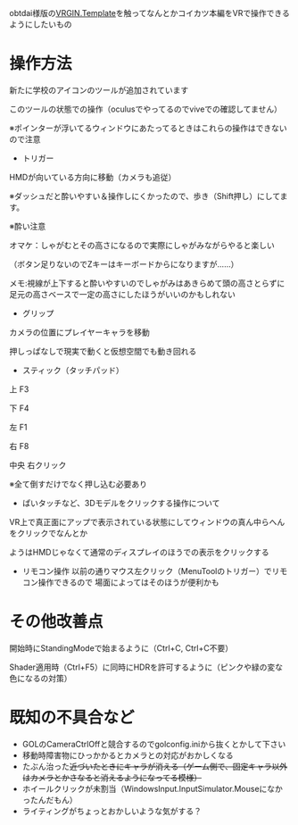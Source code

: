 obtdai様版の[VRGIN.Template](https://github.com/obtdai/VRGIN.Template)を触ってなんとかコイカツ本編をVRで操作できるようにしたいもの

# 操作方法
新たに学校のアイコンのツールが追加されています

このツールの状態での操作（oculusでやってるのでviveでの確認してません）

※ポインターが浮いてるウィンドウにあたってるときはこれらの操作はできないので注意

* トリガー

HMDが向いている方向に移動（カメラも追従）

※ダッシュだと酔いやすい＆操作しにくかったので、歩き（Shift押し）にしてます。

※酔い注意

オマケ：しゃがむとその高さになるので実際にしゃがみながらやると楽しい

（ボタン足りないのでZキーはキーボードからになりますが……）

メモ:視線が上下すると酔いやすいのでしゃがみはあきらめて頭の高さとらずに足元の高さベースで一定の高さにしたほうがいいのかもしれない

* グリップ

カメラの位置にプレイヤーキャラを移動

押しっぱなしで現実で動くと仮想空間でも動き回れる

* スティック（タッチパッド）

上 F3

下 F4

左 F1

右 F8

中央 右クリック

※全て倒すだけでなく押し込む必要あり

* ぱいタッチなど、3Dモデルをクリックする操作について

VR上で真正面にアップで表示されている状態にしてウィンドウの真ん中らへんをクリックでなんとか

ようはHMDじゃなくて通常のディスプレイのほうでの表示をクリックする

* リモコン操作
以前の通りマウス左クリック（MenuToolのトリガー）でリモコン操作できるので
場面によってはそのほうが便利かも

# その他改善点
開始時にStandingModeで始まるように（Ctrl+C, Ctrl+C不要）

Shader適用時（Ctrl+F5）に同時にHDRを許可するように（ピンクや緑の変な色になるの対策）

# 既知の不具合など
* GOLのCameraCtrlOffと競合するのでgolconfig.iniから抜くとかして下さい
* 移動時障害物にひっかかるとカメラとの対応がおかしくなる
* たぶん治った~~近づいたときにキャラが消える（ゲーム側で、固定キャラ以外はカメラとかさなると消えるようになってる模様）~~
* ホイールクリックが未割当（WindowsInput.InputSimulator.Mouseになかったんだもん）
* ライティングがちょっとおかしいような気がする？
